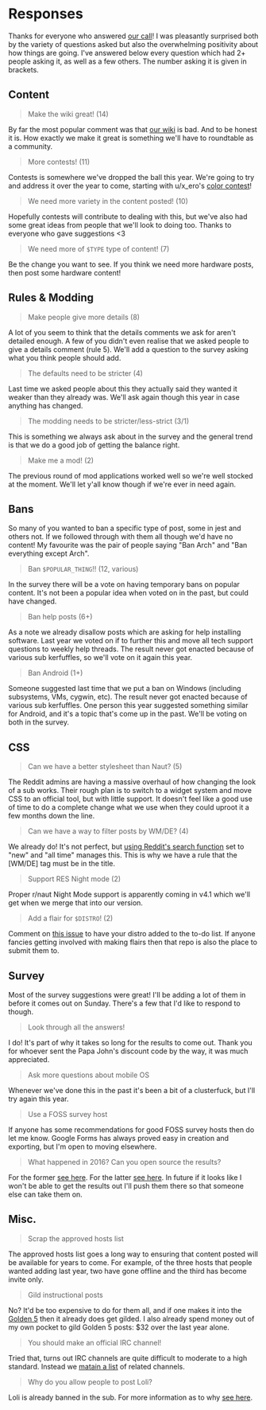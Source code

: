 # Responses

Thanks for everyone who answered [our call](https://redd.it/6f996h)! I was pleasantly surprised both by the variety of questions asked but also the overwhelming positivity about how things are going. I've answered below every question which had 2+ people asking it, as well as a few others. The number asking it is given in brackets.


## Content

> Make the wiki great! (14)

By far the most popular comment was that [our wiki](https://www.reddit.com/r/unixporn/wiki/index) is bad. And to be honest it is. How exactly we make it great is something we'll have to roundtable as a community.


> More contests! (11)

Contests is somewhere we've dropped the ball this year. We're going to try and address it over the year to come, starting with u/x_ero's [color contest](https://www.reddit.com/r/unixporn/comments/6feh1l/colorcontest_july_is_color_scheme_month/)!


> We need more variety in the content posted! (10)

Hopefully contests will contribute to dealing with this, but we've also had some great ideas from people that we'll look to doing too. Thanks to everyone who gave suggestions <3


> We need more of `$TYPE` type of content! (7)

Be the change you want to see. If you think we need more hardware posts, then post some hardware content!



## Rules & Modding

> Make people give more details (8)

A lot of you seem to think that the details comments we ask for aren't detailed enough. A few of you didn't even realise that we asked people to give a details comment (rule 5). We'll add a question to the survey asking what you think people should add.


> The defaults need to be stricter (4)

Last time we asked people about this they actually said they wanted it weaker than they already was. We'll ask again though this year in case anything has changed.


> The modding needs to be stricter/less-strict (3/1)

This is something we always ask about in the survey and the general trend is that we do a good job of getting the balance right.


> Make me a mod! (2)

The previous round of mod applications worked well so we're well stocked at the moment. We'll let y'all know though if we're ever in need again.



## Bans

So many of you wanted to ban a specific type of post, some in jest and others not. If we followed through with them all though we'd have no content! My favourite was the pair of people saying "Ban Arch" and "Ban everything except Arch".


> Ban `$POPULAR_THING`!! (12, various)

In the survey there will be a vote on having temporary bans on popular content. It's not been a popular idea when voted on in the past, but could have changed.


> Ban help posts (6+)

As a note we already disallow posts which are asking for help installing software. Last year we voted on if to further this and move all tech support questions to weekly help threads. The result never got enacted because of various sub kerfuffles, so we'll vote on it again this year.


> Ban Android (1+)

Someone suggested last time that we put a ban on Windows (including subsystems, VMs, cygwin, etc). The result never got enacted because of various sub kerfuffles. One person this year suggested something similar for Android, and it's a topic that's come up in the past. We'll be voting on both in the survey.



## CSS

> Can we have a better stylesheet than Naut? (5)

The Reddit admins are having a massive overhaul of how changing the look of a sub works. Their rough plan is to switch to a widget system and move CSS to an official tool, but with little support. It doesn't feel like a good use of time to do a complete change what we use when they could uproot it a few months down the line.


> Can we have a way to filter posts by WM/DE? (4)

We already do! It's not perfect, but [using Reddit's search function](https://www.reddit.com/r/unixporn/comments/6a4whs/kindle_debian_on_my_kindle/#link) set to "new" and "all time" manages this. This is why we have a rule that the [WM/DE] tag must be in the title.


> Support RES Night mode (2)

Proper r/naut Night Mode support is apparently coming in v4.1 which we'll get when we merge that into our version.


> Add a flair for `$DISTRO`! (2)

Comment on [this issue](https://github.com/unixporn/resources/issues/1) to have your distro added to the to-do list. If anyone fancies getting involved with making flairs then that repo is also the place to submit them to.



## Survey

Most of the survey suggestions were great! I'll be adding a lot of them in before it comes out on Sunday. There's a few that I'd like to respond to though.


> Look through all the answers!

I do! It's part of why it takes so long for the results to come out. Thank you for whoever sent the Papa John's discount code by the way, it was much appreciated.


> Ask more questions about mobile OS

Whenever we've done this in the past it's been a bit of a clusterfuck, but I'll try again this year.


> Use a FOSS survey host

If anyone has some recommendations for good FOSS survey hosts then do let me know. Google Forms has always proved easy in creation and exporting, but I'm open to moving elsewhere.


> What happened in 2016? Can you open source the results?

For the former [see here](https://www.reddit.com/r/unixporn/comments/63iz9a/where_are_the_2016_survey_results/dfv01wu/). For the latter [see here](https://github.com/unixporn/surveys). In future if it looks like I won't be able to get the results out I'll push them there so that someone else can take them on.


## Misc.

> Scrap the approved hosts list

The approved hosts list goes a long way to ensuring that content posted will be available for years to come. For example, of the three hosts that people wanted adding last year, two have gone offline and the third has become invite only.


> Gild instructional posts

No? It'd be too expensive to do for them all, and if one makes it into the [Golden 5](https://www.reddit.com/r/unixporn/wiki/info/goldenfive) then it already does get gilded. I also already spend money out of my own pocket to gild Golden 5 posts: $32 over the last year alone.


> You should make an official IRC channel!

Tried that, turns out IRC channels are quite difficult to moderate to a high standard. Instead we [matain a list](https://www.reddit.com/r/unixporn/wiki/links/irc) of related channels.


> Why do you allow people to post Loli?

Loli is already banned in the sub. For more information as to why [see here](https://www.reddit.com/r/unixporn/wiki/info/faq#wiki_why_can.27t_a_post_screenshot_which_includes_loli.3F).
